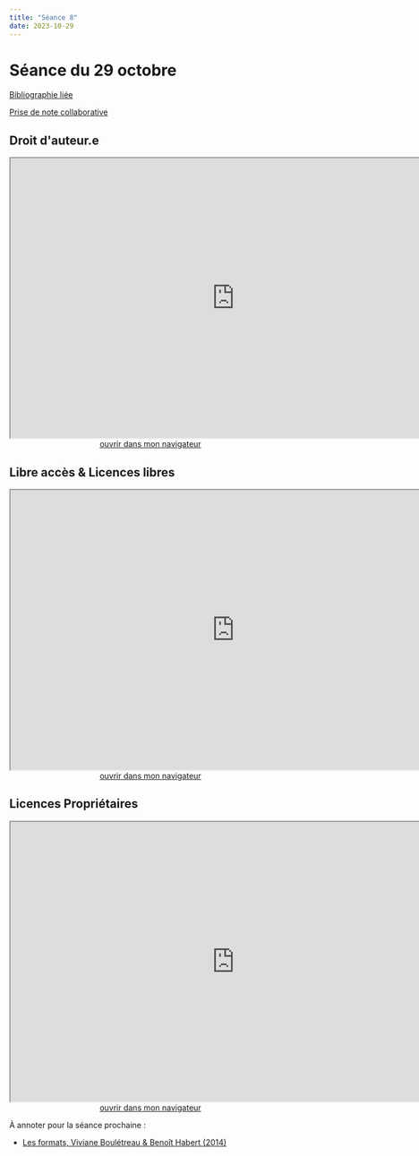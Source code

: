 ```yaml
--- 
title: "Séance 8"
date: 2023-10-29
---
```


# Séance du 29 octobre

[Bibliographie liée](https://www.zotero.org/groups/4276254/fra3825-a2023/collections/4Y7E4Q78)

[Prise de note collaborative](https://demo.hedgedoc.org/OCnnEebTSVGPEPkdMlQOOg#)

## Droit d'auteur.e

<iframe src="https://mmellet.github.io/fra3825_2023/slides/Seance-8-1.html" title="description"  height="500" width="800" allowfullscreen="allowfullscreen"></iframe>

<div style="text-align:center">
<a href="https://mmellet.github.io/fra3825_2023/slides/Seance-8-1.html" target="_blank">ouvrir dans mon navigateur</a>
</div>

## Libre accès & Licences libres

<iframe src="https://mmellet.github.io/fra3825_2023/slides/Seance-8-2.html" title="description" height="500" width="800" ></iframe>

<div style="text-align:center">
<a href="https://mmellet.github.io/fra3825_2023/slides/Seance-8-2.html" target="_blank">ouvrir dans mon navigateur</a>
</div>


## Licences Propriétaires

<iframe src="https://mmellet.github.io/fra3825_2023/slides/Seance-8-3.html" title="description" height="500" width="800" ></iframe>

<div style="text-align:center">
<a href="https://mmellet.github.io/fra3825_2023/slides/Seance-8-3.html" target="_blank">ouvrir dans mon navigateur</a>
</div>



À annoter pour la séance prochaine : 

- <a href="https://via.hypothes.is/http://www.parcoursnumeriques-pum.ca/Les-formats" target="blank">Les formats, Viviane Boulétreau & Benoît Habert (2014)</a>
